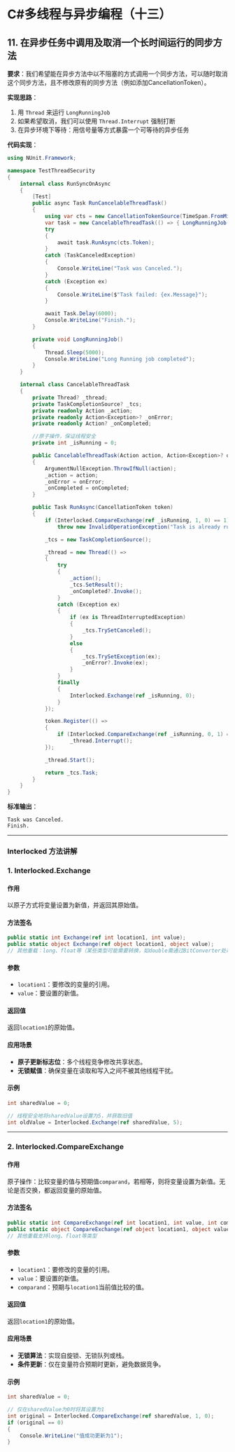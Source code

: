 # C#多线程与异步编程（十三）

## 11. 在异步任务中调用及取消一个长时间运行的同步方法

**要求**：我们希望能在异步方法中以不阻塞的方式调用一个同步方法，可以随时取消这个同步方法，且不修改原有的同步方法（例如添加CancellationToken）。

**实现思路**：

1. 用 `Thread` 来运行 `LongRunningJob`
2. 如果希望取消，我们可以使用 `Thread.Interrupt` 强制打断
3. 在异步环境下等待：用信号量等方式暴露一个可等待的异步任务

**代码实现**：

```csharp
using NUnit.Framework;

namespace TestThreadSecurity
{
    internal class RunSyncOnAsync
    {
        [Test]
        public async Task RunCancelableThreadTask()
        {
            using var cts = new CancellationTokenSource(TimeSpan.FromMilliseconds(2000));
            var task = new CancelableThreadTask(() => { LongRunningJob(); });
            try
            {
                await task.RunAsync(cts.Token);
            }
            catch (TaskCanceledException)
            {
                Console.WriteLine("Task was Canceled.");
            }
            catch (Exception ex)
            {
                Console.WriteLine($"Task failed: {ex.Message}");
            }

            await Task.Delay(6000);
            Console.WriteLine("Finish.");
        }

        private void LongRunningJob()
        {
            Thread.Sleep(5000);
            Console.WriteLine("Long Running job completed");
        }
    }

    internal class CancelableThreadTask
    {
        private Thread? _thread;
        private TaskCompletionSource? _tcs;
        private readonly Action _action;
        private readonly Action<Exception>? _onError;
        private readonly Action? _onCompleted;

        //原子操作，保证线程安全
        private int _isRunning = 0;

        public CancelableThreadTask(Action action, Action<Exception>? onError = null, Action? onCompleted = null)
        {
            ArgumentNullException.ThrowIfNull(action);
            _action = action;
            _onError = onError;
            _onCompleted = onCompleted;
        }

        public Task RunAsync(CancellationToken token)
        {
            if (Interlocked.CompareExchange(ref _isRunning, 1, 0) == 1)
                throw new InvalidOperationException("Task is already running!");

            _tcs = new TaskCompletionSource();

            _thread = new Thread(() =>
            {
                try
                {
                    _action();
                    _tcs.SetResult();
                    _onCompleted?.Invoke();
                }
                catch (Exception ex)
                {
                    if (ex is ThreadInterruptedException)
                    {
                        _tcs.TrySetCanceled();
                    }
                    else
                    {
                        _tcs.TrySetException(ex);
                        _onError?.Invoke(ex);
                    }
                }
                finally
                {
                    Interlocked.Exchange(ref _isRunning, 0);
                }
            });

            token.Register(() =>
            {
                if (Interlocked.CompareExchange(ref _isRunning, 0, 1) == 1)
                    _thread.Interrupt();
            });

            _thread.Start();

            return _tcs.Task;
        }
    }
}

```

**标准输出**：

```text
Task was Canceled.
Finish.

```

---

### Interlocked 方法讲解

### **1. Interlocked.Exchange**
#### **作用**
以原子方式将变量设置为新值，并返回其原始值。

#### **方法签名**
```csharp
public static int Exchange(ref int location1, int value);
public static object Exchange(ref object location1, object value);
// 其他重载：long、float等（某些类型可能需要转换，如double需通过BitConverter处理）
```

#### **参数**
- `location1`：要修改的变量的引用。
- `value`：要设置的新值。

#### **返回值**
返回`location1`的原始值。

#### **应用场景**
- **原子更新标志位**：多个线程竞争修改共享状态。
- **无锁赋值**：确保变量在读取和写入之间不被其他线程干扰。

#### **示例**
```csharp
int sharedValue = 0;

// 线程安全地将sharedValue设置为5，并获取旧值
int oldValue = Interlocked.Exchange(ref sharedValue, 5);
```

---

### **2. Interlocked.CompareExchange**
#### **作用**
原子操作：比较变量的值与预期值`comparand`，若相等，则将变量设置为新值。无论是否交换，都返回变量的原始值。

#### **方法签名**
```csharp
public static int CompareExchange(ref int location1, int value, int comparand);
public static object CompareExchange(ref object location1, object value, object comparand);
// 其他重载支持long、float等类型
```

#### **参数**
- `location1`：要修改的变量的引用。
- `value`：要设置的新值。
- `comparand`：预期与`location1`当前值比较的值。

#### **返回值**
返回`location1`的原始值。

#### **应用场景**
- **无锁算法**：实现自旋锁、无锁队列或栈。
- **条件更新**：仅在变量符合预期时更新，避免数据竞争。

#### **示例**
```csharp
int sharedValue = 0;

// 仅在sharedValue为0时将其设置为1
int original = Interlocked.CompareExchange(ref sharedValue, 1, 0);
if (original == 0) 
{
    Console.WriteLine("值成功更新为1");
}
```
